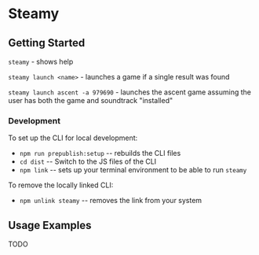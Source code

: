 # Steamy
## Getting Started

`steamy` - shows help

`steamy launch <name>` - launches a game if a single result was found

`steamy launch ascent -a 979690` - launches the ascent game assuming the user has both the game and soundtrack "installed"

### Development

To set up the CLI for local development:
* `npm run prepublish:setup` -- rebuilds the CLI files
* `cd dist` -- Switch to the JS files of the CLI
* `npm link` -- sets up your terminal environment to be able to run `steamy`

To remove the locally linked CLI:
* `npm unlink steamy` -- removes the link from your system

## Usage Examples

TODO